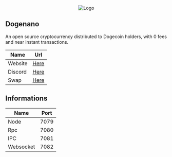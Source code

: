 <p style="text-align:center;"><img src="https://pbs.twimg.com/profile_images/1521234639305809922/nAjlw7Pd_400x400.png" width"300px" height="auto" alt="Logo"></p>

 ## Dogenano
 An open source cryptocurrency distributed to Dogecoin holders, with 0 fees and near instant transactions.

 | Name      | Url       |
 | --------- | --------- |
 | Website   | [Here](https://dogenano.io) |
 | Discord   | [Here](https://discord.gg/B7eDT2NtcK) |
 | Swap      | [Here](https://nanswap.com) |


## Informations

| Name       | Port |
|------------|------|
| Node       | 7079 |
| Rpc        | 7080 |
| IPC        | 7081 |
| Websocket  | 7082 |
